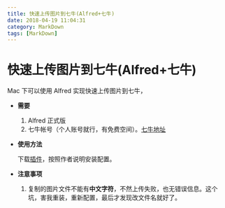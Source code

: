 ```yaml
---
title: 快速上传图片到七牛(Alfred+七牛)
date: 2018-04-19 11:04:31
category: MarkDown
tags: [MarkDown]
---
```


# 快速上传图片到七牛(Alfred+七牛)

Mac 下可以使用 Alfred 实现快速上传图片到七牛，

- **需要**

    1. Alfred 正式版
    2. 七牛帐号（个人账号就行，有免费空间）。[七牛地址](https://www.qiniu.com/)

- **使用方法**

    下载[插件](https://github.com/kaito-kidd/markdown-image-alfred)，按照作者说明安装配置。

-  **注意事项**

    1. 复制的图片文件不能有**中文字符**，不然上传失败，也无错误信息。这个坑，害我重装，重新配置，最后才发现改文件名就好了。